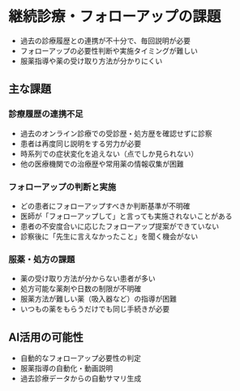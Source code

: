 # 継続診療・フォローアップの課題

- 過去の診療履歴との連携が不十分で、毎回説明が必要
- フォローアップの必要性判断や実施タイミングが難しい
- 服薬指導や薬の受け取り方法が分かりにくい

## 主な課題

### 診療履歴の連携不足
- 過去のオンライン診療での受診歴・処方歴を確認せずに診察
- 患者は再度同じ説明をする労力が必要
- 時系列での症状変化を追えない（点でしか見られない）
- 他の医療機関での治療歴や常用薬の情報収集が困難

### フォローアップの判断と実施
- どの患者にフォローアップすべきか判断基準が不明確
- 医師が「フォローアップして」と言っても実施されないことがある
- 患者の不安度合いに応じたフォローアップ提案ができていない
- 診察後に「先生に言えなかったこと」を聞く機会がない

### 服薬・処方の課題
- 薬の受け取り方法が分からない患者が多い
- 処方可能な薬剤や日数の制限が不明確
- 服薬方法が難しい薬（吸入器など）の指導が困難
- いつもの薬をもらうだけでも同じ手続きが必要

## AI活用の可能性
- 自動的なフォローアップ必要性の判定
- 服薬指導の自動化・動画説明
- 過去診療データからの自動サマリ生成